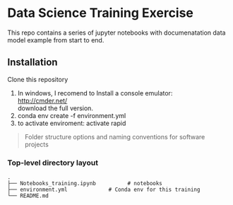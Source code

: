 # Data Science Training Exercise
This repo contains a series of jupyter notebooks with documenatation data model example from start to end.


## Installation
Clone this repository<br />

1) In windows, I recomend to Install a console emulator: <br />
   http://cmder.net/ <br />
   download the full version. <br />
2) conda env create -f environment.yml<br />
3) to activate enviroment: activate rapid<br />



> Folder structure options and naming conventions for software projects

### Top-level directory layout

    .
    ├── Notebooks_training.ipynb          # notebooks
    ├── environment.yml             # Conda env for this training
    └── README.md
    
